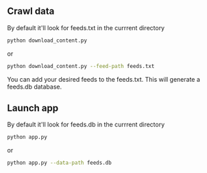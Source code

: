 ## Crawl data

By default it'll look for feeds.txt in the currrent directory
```bash
python download_content.py 
```
or 

```bash
python download_content.py --feed-path feeds.txt
```
You can add your desired feeds to the feeds.txt.
This will generate a feeds.db database.
## Launch app

By default it'll look for feeds.db in the currrent directory

```bash
python app.py
```
or

```bash
python app.py --data-path feeds.db
```
